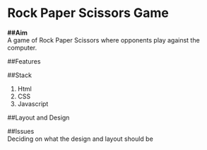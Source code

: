 # Rock Paper Scissors Game

**##Aim**  
A game of Rock Paper Scissors where opponents play against the computer. 

##Features  


##Stack 
1. Html
2. CSS
3. Javascript

##Layout and Design

##Issues  
Deciding on what the design and layout should be
